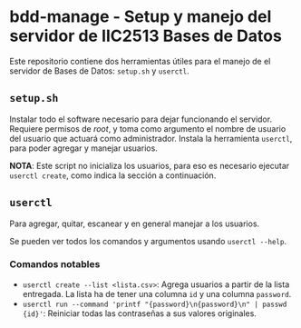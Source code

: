# bdd-manage - Setup y manejo del servidor de IIC2513 Bases de Datos

Este repositorio contiene dos herramientas útiles para el manejo de el servidor de Bases de Datos: `setup.sh` y `userctl`.

## `setup.sh`

Instalar todo el software necesario para dejar funcionando el servidor.
Requiere permisos de _root_, y toma como argumento el nombre de usuario del usuario que actuará como administrador.
Instala la herramienta `userctl`, para poder agregar y manejar usuarios.

**NOTA**: Este script no inicializa los usuarios, para eso es necesario ejecutar `userctl create`, como indica la sección a continuación.

## `userctl`

Para agregar, quitar, escanear y en general manejar a los usuarios.

Se pueden ver todos los comandos y argumentos usando `userctl --help`.

### Comandos notables

- `userctl create --list <lista.csv>`: Agrega usuarios a partir de la lista entregada. La lista ha de tener una columna `id` y una columna `password`.
- `userctl run --command 'printf "{password}\n{password}\n" | passwd {id}'`: Reiniciar todas las contraseñas a sus valores originales.
